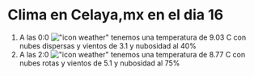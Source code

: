 # Clima en Celaya,mx en el dia 16

1. A las 0:0 !["icon weather"](http://openweathermap.org/img/w/03n.png) tenemos una temperatura de 9.03 C con nubes dispersas y  vientos de 3.1 y nubosidad al 40%
1. A las 2:0 !["icon weather"](http://openweathermap.org/img/w/04n.png) tenemos una temperatura de 8.77 C con nubes rotas y  vientos de 5.1 y nubosidad al 75%
